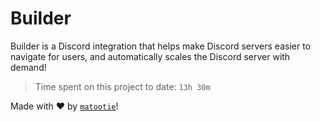 # Builder

Builder is a Discord integration that helps make Discord servers easier to navigate for users, and automatically scales the Discord server with demand!

> Time spent on this project to date: `13h 30m`

Made with ❤️ by [`matootie`](https://www.matootie.com)!
